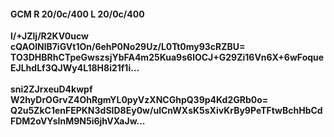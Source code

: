 #### GCM R 20/0c/400 L 20/0c/400
**l/+JZlj/R2KV0ucw**<br/>**cQAOlNlB7iGVt1On/6ehP0No29Uz/L0Tt0my93cRZBU=**<br/>**TO3DHBRhCTpeGwszsjYbFA4m25Kua9s6lOCJ+G29Zi16Vn6X+6wFoqueEJLhdLf3QJWy4L18H8i21f1i...**<br/><br/>
**sni2ZJrxeuD4kwpf**<br/>**W2hyDrOGrvZ4OhRgmYL0pyVzXNCGhpQ39p4Kd2GRb0o=**<br/>**Q2u5ZkC1enFEPKN3dSID8Ey0w/ulCnWXsK5sXivKrBy9PeTFtwBchHbCdFDM2oVYsInM9N5i6jhVXaJw...**